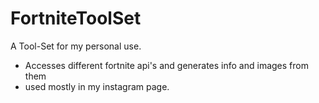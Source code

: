 # FortniteToolSet
A Tool-Set for my personal use.
 - Accesses different fortnite api's and generates info and images from them
 - used mostly in my instagram page.
